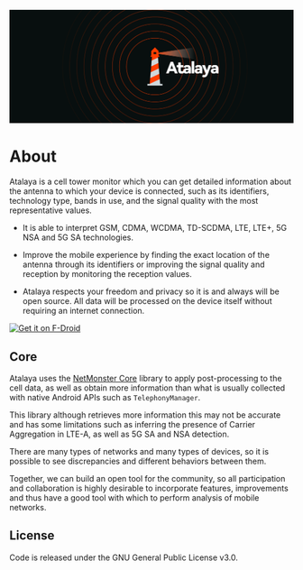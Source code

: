 <br />
<div align="center">
    <img src="doc/atalaya_banner.png" alt="Banner logo" width="700">
  </a>
<br>
</div>

# About

Atalaya is a cell tower monitor which you can get detailed information about the antenna to which your device is connected, such as its identifiers, technology type, bands in use, and the signal quality with the most representative values.

- It is able to interpret GSM, CDMA, WCDMA, TD-SCDMA, LTE, LTE+, 5G NSA and 5G SA technologies.

- Improve the mobile experience by finding the exact location of the antenna through its identifiers or improving the signal quality and reception by monitoring the reception values.

- Atalaya respects your freedom and privacy so it is and always will be open source. All data will be processed on the device itself without requiring an internet connection.
<a href="https://f-droid.org/es/packages/cat.naval.atalaya">
    <img src="https://fdroid.gitlab.io/artwork/badge/get-it-on.png"
    alt="Get it on F-Droid"
    height="80">
</a>

## Core

Atalaya uses the [NetMonster Core](https://github.com/mroczis/netmonster-core) library to apply post-processing to the cell data, as well as obtain more information than what is usually collected with native Android APIs such as `TelephonyManager`.

This library although retrieves more information this may not be accurate and has some limitations such as inferring the presence of Carrier Aggregation in LTE-A, as well as 5G SA and NSA detection.

There are many types of networks and many types of devices, so it is possible to see discrepancies and different behaviors between them.

Together, we can build an open tool for the community, so all participation and collaboration is highly desirable to incorporate features, improvements and thus have a good tool with which to perform analysis of mobile networks.


## License
Code is released under the GNU General Public License v3.0.
